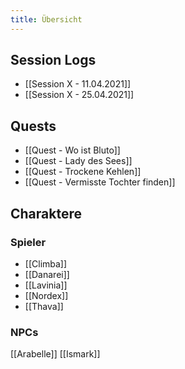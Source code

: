 ```yaml
---
title: Übersicht
---
```


## Session Logs
* [[Session X - 11.04.2021]]
* [[Session X - 25.04.2021]]

## Quests
* [[Quest - Wo ist Bluto]]
* [[Quest - Lady des Sees]]
* [[Quest - Trockene Kehlen]]
* [[Quest - Vermisste Tochter finden]]

## Charaktere
### Spieler
* [[Climba]]
* [[Danarei]]
* [[Lavinia]]
* [[Nordex]]
* [[Thava]]

### NPCs
[[Arabelle]]
[[Ismark]]
